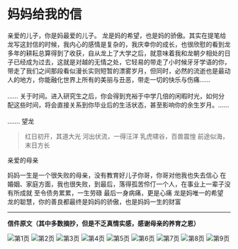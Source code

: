 # 妈妈给我的信

亲爱的儿子，你是妈最爱的儿子。
龙是妈的希望，也是妈的骄傲。其实在提笔给龙写这封信的时候，我内心的感情是复杂的，我庆幸你的成长，也很欣慰的看到龙多年的耕耘总算得到了收获，自从龙上了大学之后，就意味着我和龙朝夕相处的日子已经成为过去，这就是对越的无情之处，它轻易的带走了小时候牙牙学语的你，带走了我们之间那段看似漫长实则短暂的漂雾岁月，但同时，必然的流逝也是最动人的地方，你能融化世界上所有的美丽与丑恶，带走一切的快乐与伤痛......
<br>
</br>
......
关于时间。进入研究生之后，你会得到充裕于中学几倍的闲暇时光，如何分配这些时间，将会直接关系到你毕业后的生活状态，甚至影响你的余生岁月。......
<br>
</br>
.......
望龙
> 红日初开，其道大光
> 河出伏流，一得汪洋
> 乳虎啸谷，百兽震惶
> 前途似海，末日方长

亲爱的母亲

妈妈一生是一个很失败的母亲，没有教育好儿子你哥，你哥对他我也失去信心
在婚姻、家庭方面，我也很失败，到最后，落得孤苦伶仃一个人，在事业上一辈子没有所成就
至令债务累累，一生劳碌
最后一身病痛，更是心痛
龙是妈唯一的希望
龙的聪慧，你的善良都最终是妈妈的骄傲，也是妈妈一生的财富

<hr></hr>

**信件原文（其中多数摘抄，但是不乏真情实感，感谢母亲的养育之恩）**

![第1页](./Letter_raw/IMG_0615.jpg)
![第2页](./Letter_raw/IMG_0616.jpg)
![第3页](./Letter_raw/IMG_0617.jpg)
![第4页](./Letter_raw/IMG_0618.jpg)
![第5页](./Letter_raw/IMG_0619.jpg)
![第6页](./Letter_raw/IMG_0620.jpg)
![第7页](./Letter_raw/IMG_0621.jpg)
![第8页](./Letter_raw/IMG_0622.jpg)
![第9页](./Letter_raw/IMG_0623.jpg)


